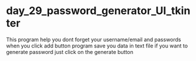 # day_29_password_generator_UI_tkinter
This program help you dont forget your username/email and passwords
when you click add button program save you data in text file
if you want to generate password just click on the generate button
